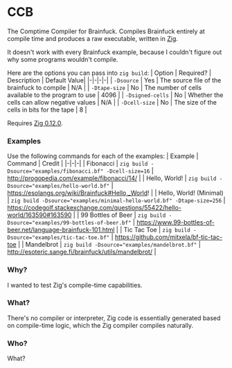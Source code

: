 # CCB

The Comptime Compiler for Brainfuck. Compiles Brainfuck entirely at compile time and produces a raw executable, written in [Zig](https://ziglang.org).

It doesn't work with every Brainfuck example, because I couldn't figure out why some programs wouldn't compile.

Here are the options you can pass into `zig build`:
| Option | Required? | Description | Default Value|
|-|-|-|-|
| `-Dsource` | Yes | The source file of the brainfuck to compile | N/A |
| `-Dtape-size` | No | The number of cells available to the program to use | 4096 |
| `-Dsigned-cells` | No | Whether the cells can allow negative values | N/A |
| `-Dcell-size` | No | The size of the cells in bits for the tape | 8 |

Requires [Zig 0.12.0](https://ziglang.org/download/).

### Examples
Use the following commands for each of the examples:
| Example | Command | Credit |
|-|-|-|
| Fibonacci | `zig build -Dsource="examples/fibonacci.bf" -Dcell-size=16` | http://progopedia.com/example/fibonacci/14/ |
| Hello, World! | `zig build -Dsource="examples/hello-world.bf"` | https://esolangs.org/wiki/Brainfuck#Hello,_World! |
| Hello, World! (Minimal) | `zig build -Dsource="examples/minimal-hello-world.bf" -Dtape-size=256` | https://codegolf.stackexchange.com/questions/55422/hello-world/163590#163590 |
| 99 Bottles of Beer | `zig build -Dsource="examples/99-bottles-of-beer.bf"` | https://www.99-bottles-of-beer.net/language-brainfuck-101.html |
| Tic Tac Toe | `zig build -Dsource="examples/tic-tac-toe.bf"` | https://github.com/mitxela/bf-tic-tac-toe |
| Mandelbrot | `zig build -Dsource="examples/mandelbrot.bf"` | http://esoteric.sange.fi/brainfuck/utils/mandelbrot/ |

### Why?
I wanted to test Zig's compile-time capabilities.

### What?
There's no compiler or interpreter, Zig code is essentially generated based on compile-time logic, which the Zig compiler compiles naturally.

### Who?
What?